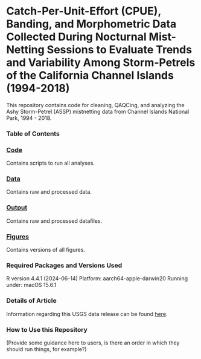 # Catch-Per-Unit-Effort (CPUE), Banding, and Morphometric Data Collected During Nocturnal Mist-Netting Sessions to Evaluate Trends and Variability Among Storm-Petrels of the California Channel Islands (1994-2018)

This repository contains code for cleaning, QAQCing, and analyzing the Ashy Storm-Petrel (ASSP) mistnetting data from Channel Islands National Park, 1994 - 2018. 

### Table of Contents 

### [Code](./code)

Contains scripts to run all analyses. 
 
### [Data](./data) 

Contains raw and processed data.

### [Output](./output)

Contains raw and processed datafiles.  

### [Figures](./figures)

Contains versions of all figures. 

### Required Packages and Versions Used 

R version 4.4.1 (2024-06-14)
Platform: aarch64-apple-darwin20
Running under: macOS 15.6.1

### Details of Article 

Information regarding this USGS data release can be found [here](https://www.usgs.gov/data/catch-unit-effort-cpue-banding-and-morphometric-data-collected-during-nocturnal-mist-netting).

### How to Use this Repository 

(Provide some guidance here to users, is there an order in which they should run things, for example?)  
